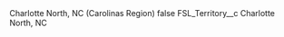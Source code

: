 <?xml version="1.0" encoding="UTF-8"?>
<CustomMetadata xmlns="http://soap.sforce.com/2006/04/metadata" xmlns:xsi="http://www.w3.org/2001/XMLSchema-instance" xmlns:xsd="http://www.w3.org/2001/XMLSchema">
    <label>Charlotte North, NC (Carolinas Region)</label>
    <protected>false</protected>
    <values>
        <field>FSL_Territory__c</field>
        <value xsi:type="xsd:string">Charlotte North, NC</value>
    </values>
</CustomMetadata>
